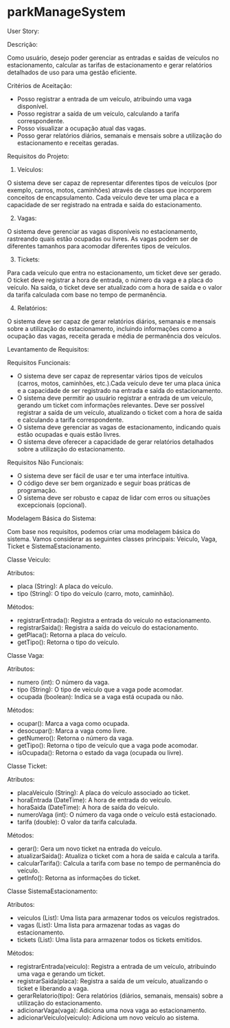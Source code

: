 # parkManageSystem

User Story:

   Descrição: 

Como usuário, desejo poder gerenciar as entradas e saídas de veículos no estacionamento, calcular as tarifas de estacionamento e gerar relatórios detalhados de uso para uma gestão eficiente.

   Critérios de Aceitação:

- Posso registrar a entrada de um veículo, atribuindo uma vaga disponível.
- Posso registrar a saída de um veículo, calculando a tarifa correspondente.
- Posso visualizar a ocupação atual das vagas.
- Posso gerar relatórios diários, semanais e mensais sobre a utilização do estacionamento e receitas geradas.

Requisitos do Projeto:

1. Veículos:

O sistema deve ser capaz de representar diferentes tipos de veículos (por exemplo, carros, motos, caminhões) através de classes que incorporem conceitos de encapsulamento. Cada veículo deve ter uma placa e a capacidade de ser registrado na entrada e saída do estacionamento.

2. Vagas:

O sistema deve gerenciar as vagas disponíveis no estacionamento, rastreando quais estão ocupadas ou livres. As vagas podem ser de diferentes tamanhos para acomodar diferentes tipos de veículos.

3. Tickets:
   
Para cada veículo que entra no estacionamento, um ticket deve ser gerado. O ticket deve registrar a hora de entrada, o número da vaga e a placa do veículo. Na saída, o ticket deve ser atualizado com a hora de saída e o valor da tarifa calculada com base no tempo de permanência.

4. Relatórios:
   
O sistema deve ser capaz de gerar relatórios diários, semanais e mensais sobre a utilização do estacionamento, incluindo informações como a ocupação das vagas, receita gerada e média de permanência dos veículos.

Levantamento de Requisitos:

  Requisitos Funcionais:
  
  - O sistema deve ser capaz de representar vários tipos de veículos (carros, motos, caminhões, etc.).Cada veículo deve ter uma placa única e a capacidade de ser registrado na entrada e saída do estacionamento.
  - O sistema deve permitir ao usuário registrar a entrada de um veículo, gerando um ticket com informações relevantes. Deve ser possível registrar a saída de um veículo, atualizando o ticket com a hora de saída e calculando a tarifa correspondente.
  - O sistema deve gerenciar as vagas de estacionamento, indicando quais estão ocupadas e quais estão livres.
  - O sistema deve oferecer a capacidade de gerar relatórios detalhados sobre a utilização do estacionamento.

  Requisitos Não Funcionais:
  
  - O sistema deve ser fácil de usar e ter uma interface intuitiva.
  - O código deve ser bem organizado e seguir boas práticas de programação.
  - O sistema deve ser robusto e capaz de lidar com erros ou situações excepcionais (opcional).
    
Modelagem Básica do Sistema:

Com base nos requisitos, podemos criar uma modelagem básica do sistema. Vamos considerar as seguintes classes principais: Veiculo, Vaga, Ticket e SistemaEstacionamento.

Classe Veiculo:

  Atributos:
  
  - placa (String): A placa do veículo.
  - tipo (String): O tipo do veículo (carro, moto, caminhão).
    
  Métodos:
  
  - registrarEntrada(): Registra a entrada do veículo no estacionamento.
  - registrarSaida(): Registra a saída do veículo do estacionamento.
  - getPlaca(): Retorna a placa do veículo.
  - getTipo(): Retorna o tipo do veículo.

Classe Vaga:

  Atributos:
  
  - numero (int): O número da vaga.
  - tipo (String): O tipo de veículo que a vaga pode acomodar.
  - ocupada (boolean): Indica se a vaga está ocupada ou não.

  Métodos:

  - ocupar(): Marca a vaga como ocupada.
  - desocupar(): Marca a vaga como livre.
  - getNumero(): Retorna o número da vaga.
  - getTipo(): Retorna o tipo de veículo que a vaga pode acomodar.
  - isOcupada(): Retorna o estado da vaga (ocupada ou livre).

Classe Ticket:

  Atributos:

  - placaVeiculo (String): A placa do veículo associado ao ticket.
  - horaEntrada (DateTime): A hora de entrada do veículo.
  - horaSaida (DateTime): A hora de saída do veículo.
  - numeroVaga (int): O número da vaga onde o veículo está estacionado.
  - tarifa (double): O valor da tarifa calculada.

  Métodos:

  - gerar(): Gera um novo ticket na entrada do veículo.
  - atualizarSaida(): Atualiza o ticket com a hora de saída e calcula a tarifa.
  - calcularTarifa(): Calcula a tarifa com base no tempo de permanência do veículo.
  - getInfo(): Retorna as informações do ticket.

Classe SistemaEstacionamento:

  Atributos:
  
  - veiculos (List<Veiculo>): Uma lista para armazenar todos os veículos registrados.
  - vagas (List<Vaga>): Uma lista para armazenar todas as vagas do estacionamento.
  - tickets (List<Ticket>): Uma lista para armazenar todos os tickets emitidos.

  Métodos:

  - registrarEntrada(veiculo): Registra a entrada de um veículo, atribuindo uma vaga e gerando um ticket.
  - registrarSaida(placa): Registra a saída de um veículo, atualizando o ticket e liberando a vaga.
  - gerarRelatorio(tipo): Gera relatórios (diários, semanais, mensais) sobre a utilização do estacionamento.
  - adicionarVaga(vaga): Adiciona uma nova vaga ao estacionamento.
  - adicionarVeiculo(veiculo): Adiciona um novo veículo ao sistema.
